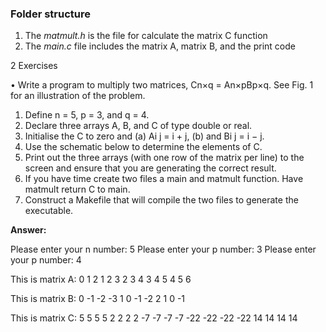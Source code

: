 ### Folder structure
1. The *matmult.h* is the file for calculate the matrix C function
2. The *main.c* file includes the matrix A, matrix B, and the print code


2 Exercises

• Write a program to multiply two matrices, Cn×q = An×pBp×q. See Fig. 1 for an illustration of the
problem.

1. Define n = 5, p = 3, and q = 4.
2. Declare three arrays A, B, and C of type double or real.
3. Initialise the C to zero and
(a) Ai j = i + j,
(b) and Bi j = i − j.
4. Use the schematic below to determine the elements of C.
5. Print out the three arrays (with one row of the matrix per line) to the screen and ensure that
you are generating the correct result.
6. If you have time create two files a main and matmult function. Have matmult return C to
main.
7. Construct a Makefile that will compile the two files to generate the executable.

**Answer:**

Please enter your n number: 
5
Please enter your p number: 
3
Please enter your p number: 
4

This is matrix A: 
  0   1   2 
  1   2   3 
  2   3   4 
  3   4   5 
  4   5   6 

This is matrix B: 
  0  -1  -2  -3 
  1   0  -1  -2 
  2   1   0  -1 

This is matrix C: 
  5   5   5   5 
  2   2   2   2 
 -7  -7  -7  -7 
-22 -22 -22 -22 
 14  14  14  14 